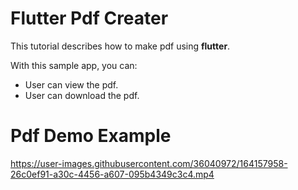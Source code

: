 # Flutter Pdf Creater
This tutorial describes how to make pdf using **flutter**.

With this sample app, you can:

- User can view the pdf.
- User can download the pdf.

# Pdf Demo Example

https://user-images.githubusercontent.com/36040972/164157958-26c0ef91-a30c-4456-a607-095b4349c3c4.mp4

